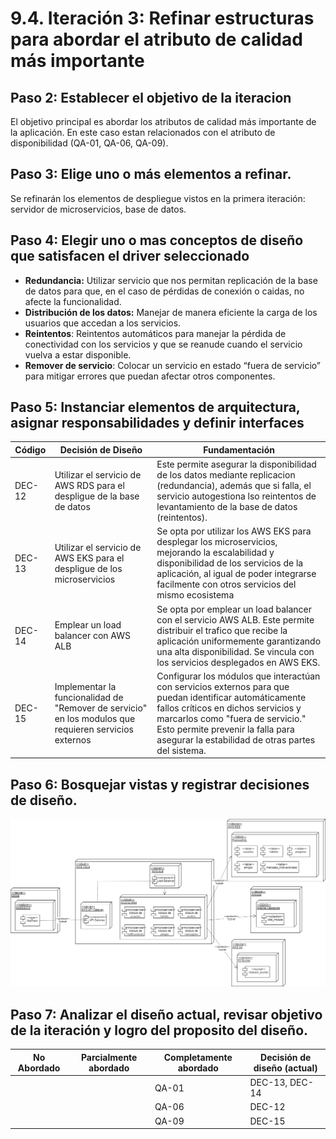 # 9.4. Iteración 3: Refinar estructuras para abordar el atributo de calidad más importante

## Paso 2: Establecer el objetivo de la iteracion
El objetivo principal es abordar los atributos de calidad más importante de la aplicación. En este caso estan relacionados con el atributo de disponibilidad (QA-01, QA-06, QA-09).

## Paso 3: Elige uno o más elementos a refinar.
Se refinarán los elementos de despliegue vistos en la primera iteración: servidor de microservicios, base de datos.

## Paso 4: Elegir uno o mas conceptos de diseño que satisfacen el driver seleccionado
- **Redundancia:** Utilizar servicio que nos permitan replicación de la base de datos para que, en el caso de pérdidas de conexión o caidas, no afecte la funcionalidad.
- **Distribución de los datos:** Manejar de manera eficiente la carga de los usuarios que accedan a los servicios.
- **Reintentos**: Reintentos automáticos para manejar la pérdida de conectividad con los servicios y que se reanude cuando el servicio vuelva a estar disponible.
- **Remover de servicio**: Colocar un servicio en estado “fuera de servicio” para
mitigar errores que puedan afectar otros componentes.

## Paso 5: Instanciar elementos de arquitectura, asignar responsabilidades y definir interfaces
| **Código** | **Decisión de Diseño** | **Fundamentación** |
|------------|------------------------|--------------------|
| DEC-12     | Utilizar el servicio de AWS RDS para el despligue de la base de datos | Este permite asegurar la disponibilidad de los datos mediante replicacion (redundancia), además que si falla, el servicio autogestiona lso reintentos de levantamiento de la base de datos (reintentos). |
| DEC-13     | Utilizar el servicio de AWS EKS para el despligue de los microservicios | Se opta por utilizar los AWS EKS para desplegar los microservicios, mejorando la escalabilidad y disponibilidad de los servicios de la aplicación, al igual de poder integrarse facilmente con otros servicios del mismo ecosistema |
| DEC-14     | Emplear un load balancer con AWS ALB | Se opta por emplear un load balancer con el servicio AWS ALB. Este permite distribuir el trafico que recibe la aplicación uniformemente garantizando una alta disponibilidad. Se vincula con los servicios desplegados en AWS EKS. |
| DEC-15     | Implementar la funcionalidad de "Remover de servicio" en los modulos que requieren servicios externos | Configurar los módulos que interactúan con servicios externos para que puedan identificar automáticamente fallos críticos en dichos servicios y marcarlos como "fuera de servicio." Esto permite prevenir la falla para asegurar la estabilidad de otras partes del sistema. |

## Paso 6: Bosquejar vistas y registrar decisiones de diseño.
![Despliegue2](../../5/5.4/UML-Despliegue2.png)

## Paso 7: Analizar el diseño actual, revisar objetivo de la iteración y logro del proposito del diseño.
| **No Abordado** | **Parcialmente abordado** | **Completamente abordado** | **Decisión de diseño (actual)** |
|-----------------|---------------------------|----------------------------|---------------------------------|
|                 |                           | QA-01                      | DEC-13, DEC-14                  |
|                 |                           | QA-06                      | DEC-12                          |
|                 |                           | QA-09                      | DEC-15                          |
